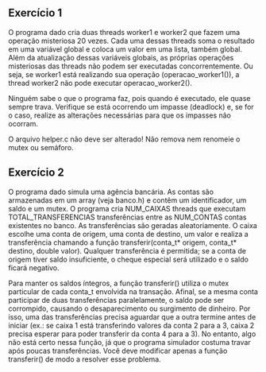 ## Exercício 1

O programa dado cria duas threads worker1 e worker2 que fazem uma operação misteriosa 20 vezes. Cada uma dessas threads soma o resultado em uma variável global e coloca um valor em uma lista, também global. Além da atualização dessas variáveis globais, as próprias operações misteriosas das threads não podem ser executadas concorrentemente. Ou seja, se worker1 está realizando sua operação (operacao_worker1()), a thread worker2 não pode executar operacao_worker2().

Ninguém sabe o que o programa faz, pois quando é executado, ele quase sempre trava. Verifique se está ocorrendo um impasse (deadlock) e, se for o caso, realize as alterações necessárias para que os impasses não ocorram.

O arquivo helper.c não deve ser alterado!
Não remova nem renomeie o mutex ou semáforo.

## Exercício 2

O programa dado simula uma agência bancária. As contas são armazenadas em um array (veja banco.h) e contêm um identificador, um saldo e um mutex. O programa cria NUM_CAIXAS threads que executam TOTAL_TRANSFERENCIAS transferências entre as NUM_CONTAS contas existentes no banco. As transferências são geradas aleatoriamente. O caixa escolhe uma conta de origem, uma conta de destino, um valor e realiza a transferência chamando a função transferir(conta_t* origem, conta_t* destino, double valor). Qualquer transferência é permitida; se a conta de origem tiver saldo insuficiente, o cheque especial será utilizado e o saldo ficará negativo.

Para manter os saldos íntegros, a função transferir() utiliza o mutex particular de cada conta_t envolvida na transação. Afinal, se a mesma conta participar de duas transferências paralelamente, o saldo pode ser corrompido, causando o desaparecimento ou surgimento de dinheiro. Por isso, uma das transferências precisa aguardar que a outra termine antes de iniciar (ex.: se caixa 1 está transferindo valores da conta 2 para a 3, caixa 2 precisa esperar para poder transferir da conta 4 para a 3). No entanto, algo não está certo nessa função, já que o programa simulador costuma travar após poucas transferências. Você deve modificar apenas a função transferir() de modo a resolver esse problema.
